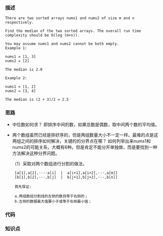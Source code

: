 ### 描述
```
There are two sorted arrays nums1 and nums2 of size m and n respectively.

Find the median of the two sorted arrays. The overall run time complexity should be O(log (m+n)).

You may assume nums1 and nums2 cannot be both empty.
Example 1:

nums1 = [1, 3]
nums2 = [2]

The median is 2.0

Example 2:

nums1 = [1, 2]
nums2 = [3, 4]

The median is (2 + 3)/2 = 2.5

```


### 思路  

* 中位数如何求？ 即排序中间的数，如果总数是偶数，取中间两个数的平均值。
* 两个数组虽然已经是排好序的，但是两组数量大小不一定一样。最难的点是这两组之间的排序如何解决，关键的的分界点在哪？
如何列举出来nums1和nums2的可能关系，大概有6种。但是肯定不能分开单独做，而是要找到一种方法解决这种分界问题。
  
  （1）采取对两个数组进行分割的做法，
  
       [a[1],a[2],····a[i]  |  a[i+1],a[i+2],···,a[m]]
       [b[1],b[2],···,b[j]  |  b[j+1],b[j+2],···,b[n]]
       
       首先保证: 
       
       a.两组数组分割线的左侧的数目等于右侧的；
       b.左侧的数据最大值要小于或等于右侧最小值；
  

### 代码

### 知识点
